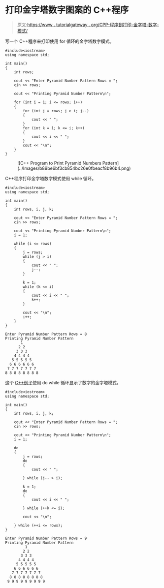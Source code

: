 # 打印金字塔数字图案的 C++程序

> 原文:[https://www . tutorialgateway . org/CPP-程序到打印-金字塔-数字-模式/](https://www.tutorialgateway.org/cpp-program-to-print-pyramid-numbers-pattern/)

写一个 C++程序来打印使用 for 循环的金字塔数字模式。

```
#include<iostream>
using namespace std;

int main()
{
	int rows;

	cout << "Enter Pyramid Number Pattern Rows = ";
	cin >> rows;

	cout << "Printing Pyramid Number Pattern\n";

	for (int i = 1; i <= rows; i++)
	{
		for (int j = rows; j > i; j--)
		{
			cout << " ";
		}
		for (int k = 1; k <= i; k++)
		{
			cout << i << " ";
		}
		cout << "\n";
	}
}
```

<figure class="wp-block-image size-large">![C++ Program to Print Pyramid Numbers Pattern](../Images/b89be6bf3cb854bc26e0fbeacf8b96b4.png)</figure>

C++程序打印金字塔数字模式使用 while 循环。

```
#include<iostream>
using namespace std;

int main()
{
	int rows, i, j, k;

	cout << "Enter Pyramid Number Pattern Rows = ";
	cin >> rows;

	cout << "Printing Pyramid Number Pattern\n";
	i = 1;

	while (i <= rows)
	{
		j = rows;
		while (j > i)
		{
			cout << " ";
			j--;
		}

		k = 1;
		while (k <= i)
		{
			cout << i << " ";
			k++;
		}

		cout << "\n";
		i++;
	}
}
```

```
Enter Pyramid Number Pattern Rows = 8
Printing Pyramid Number Pattern
       1 
      2 2 
     3 3 3 
    4 4 4 4 
   5 5 5 5 5 
  6 6 6 6 6 6 
 7 7 7 7 7 7 7 
8 8 8 8 8 8 8 8 
```

这个 [C++例子](https://www.tutorialgateway.org/cpp-programs/)使用 do while 循环显示了数字的金字塔模式。

```
#include<iostream>
using namespace std;

int main()
{
	int rows, i, j, k;

	cout << "Enter Pyramid Number Pattern Rows = ";
	cin >> rows;

	cout << "Printing Pyramid Number Pattern\n";
	i = 1;

	do
	{
		j = rows;
		do
		{
			cout << " ";

		} while (j-- > i);

		k = 1;
		do
		{
			cout << i << " ";

		} while (++k <= i);

		cout << "\n";

	} while (++i <= rows);
}
```

```
Enter Pyramid Number Pattern Rows = 9
Printing Pyramid Number Pattern
         1 
        2 2 
       3 3 3 
      4 4 4 4 
     5 5 5 5 5 
    6 6 6 6 6 6 
   7 7 7 7 7 7 7 
  8 8 8 8 8 8 8 8 
 9 9 9 9 9 9 9 9 9 
```